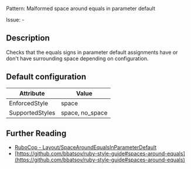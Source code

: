 Pattern: Malformed space around equals in parameter default

Issue: -

## Description

Checks that the equals signs in parameter default assignments have or don't have surrounding space depending on configuration.

## Default configuration

Attribute | Value
--- | ---
EnforcedStyle | space
SupportedStyles | space, no_space

## Further Reading

* [RuboCop - Layout/SpaceAroundEqualsInParameterDefault](https://rubocop.readthedocs.io/en/latest/cops_layout/#layoutspacearoundequalsinparameterdefault)
* [https://github.com/bbatsov/ruby-style-guide#spaces-around-equals](https://github.com/bbatsov/ruby-style-guide#spaces-around-equals)
